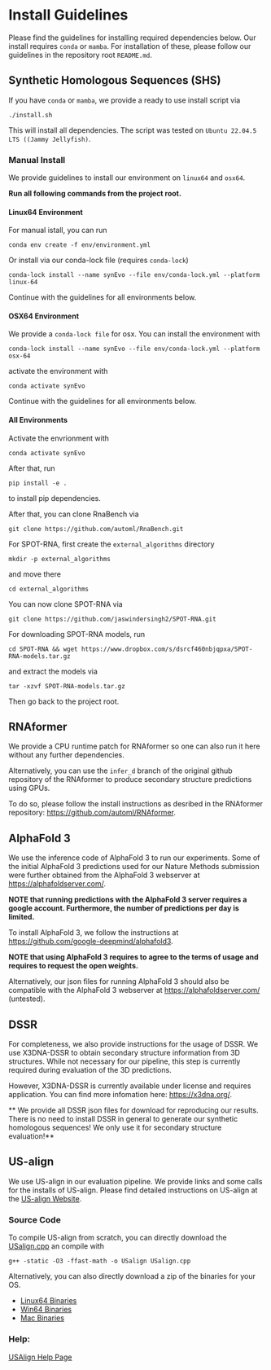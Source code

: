 # Install Guidelines
Please find the guidelines for installing required dependencies below.
Our install requires ```conda``` or ```mamba```.
For installation of these, please follow our guidelines in the repository root ```README.md```.

## Synthetic Homologous Sequences (SHS)
If you have ```conda``` or ```mamba```, we provide a ready to use install script via
```
./install.sh
```
This will install all dependencies. The script was tested on ```Ubuntu 22.04.5 LTS ((Jammy Jellyfish)```.


### Manual Install
We provide guidelines to install our environment on ```linux64``` and ```osx64```.

**Run all following commands from the project root.**

#### Linux64 Environment

For manual istall, you can run
```
conda env create -f env/environment.yml
```
Or install via our conda-lock file (requires ```conda-lock```)
```
conda-lock install --name synEvo --file env/conda-lock.yml --platform linux-64
```

Continue with the guidelines for all environments below.

#### OSX64 Environment

We provide a ```conda-lock file``` for osx. You can install the environment with
```
conda-lock install --name synEvo --file env/conda-lock.yml --platform osx-64
```
activate the environment with
```
conda activate synEvo
```

Continue with the guidelines for all environments below.

#### All Environments

Activate the envrionment with
```
conda activate synEvo
```

After that, run 
```
pip install -e .
```
to install pip dependencies.

After that, you can clone RnaBench via
```
git clone https://github.com/automl/RnaBench.git
```

For SPOT-RNA, first create the ```external_algorithms``` directory
```
mkdir -p external_algorithms
```
and move there
```
cd external_algorithms
```

You can now clone SPOT-RNA via
```
git clone https://github.com/jaswindersingh2/SPOT-RNA.git
```
For downloading SPOT-RNA models, run
```
cd SPOT-RNA && wget https://www.dropbox.com/s/dsrcf460nbjqpxa/SPOT-RNA-models.tar.gz
```
and extract the models via
```
tar -xzvf SPOT-RNA-models.tar.gz
```
Then go back to the project root.


## RNAformer
We provide a CPU runtime patch for RNAformer so one can also run it here without any further dependencies.

Alternatively, you can use the ```infer_d``` branch of the original github repository of the RNAformer to produce secondary structure predictions using GPUs.

To do so, please follow the install instructions as desribed in the RNAformer repository: <https://github.com/automl/RNAformer>.

## AlphaFold 3
We use the inference code of AlphaFold 3 to run our experiments. Some of the initial AlphaFold 3 predictions used for our Nature Methods submission were further obtained from the AlphaFold 3 webserver at <https://alphafoldserver.com/>.

**NOTE that running predictions with the AlphaFold 3 server requires a google account. Furthermore, the number of predictions per day is limited.**

To install AlphaFold 3, we follow the instructions at <https://github.com/google-deepmind/alphafold3>.

**NOTE that using AlphaFold 3 requires to agree to the terms of usage and requires to request the open weights.**

Alternatively, our json files for running AlphaFold 3 should also be compatible with the AlphaFold 3 webserver at <https://alphafoldserver.com/> (untested).

## DSSR
For completeness, we also provide instructions for the usage of DSSR.
We use X3DNA-DSSR to obtain secondary structure information from 3D structures.
While not necessary for our pipeline, this step is currently required during evaluation of the 3D predictions.

However, X3DNA-DSSR is currently available under license and requires application.
You can find more infomation here: <https://x3dna.org/>.

** We provide all DSSR json files for download for reproducing our results. There is no need to install DSSR in general to generate our synthetic homologous sequences! We only use it for secondary structure evaluation!**

## US-align
We use US-align in our evaluation pipeline.
We provide links and some calls for the installs of US-align.
Please find detailed instructions on US-align at the [US-align Website](https://zhanggroup.org/US-align/).

### Source Code
To compile US-align from scratch, you can directly download the [USalign.cpp](https://zhanggroup.org/US-align/bin/module/USalign.cpp) an compile with
```
g++ -static -O3 -ffast-math -o USalign USalign.cpp
```

Alternatively, you can also directly download a zip of the binaries for your OS.
- [Linux64 Binaries](https://zhanggroup.org/US-align/bin/module/USalignLinux64.zip)
- [Win64 Binaries](https://zhanggroup.org/US-align/bin/module/USalignWin64.zip)
- [Mac Binaries](https://zhanggroup.org/US-align/bin/module/USalignMac.tar.gz)


### Help:
[USAlign Help Page](https://zhanggroup.org/US-align/help)










